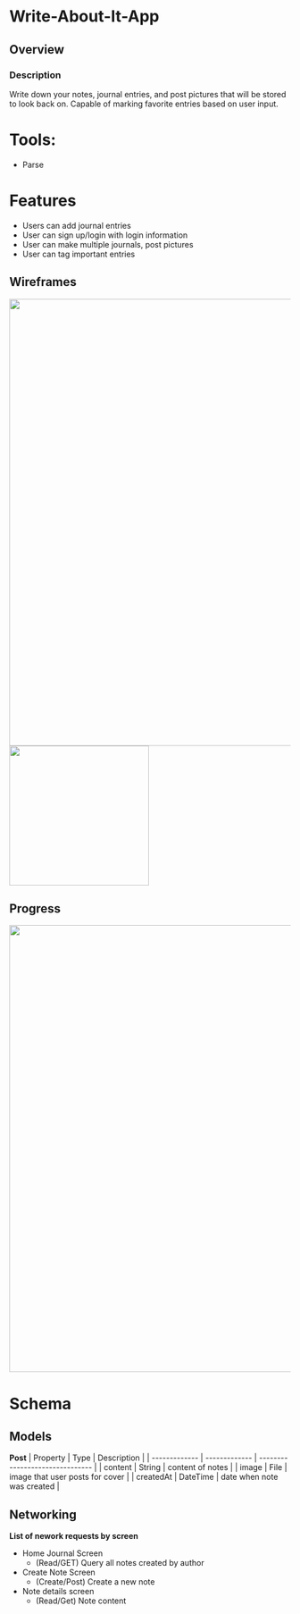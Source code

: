 # Write-About-It-App

## Overview
### Description
Write down your notes, journal entries, and post pictures that will be stored to look back on. Capable of marking favorite entries based on user input.

# Tools:
- Parse

# Features
- Users can add journal entries
- User can sign up/login with login information
- User can make multiple journals, post pictures
- User can tag important entries

## Wireframes
<img src="https://user-images.githubusercontent.com/54912970/97643194-48e39d80-1a04-11eb-8a97-2c27d87198dc.png" width=800><br>
<img src="https://user-images.githubusercontent.com/44785026/98054481-e61d4800-1def-11eb-8758-76e92e9c53c4.gif" width=250>

## Progress
<img src="http://g.recordit.co/KfQVJga9bX.gif" width=800><br>


# Schema <br>

## Models <br>
**Post**
| Property      | Type          | Description                     |
| ------------- | ------------- | ------------------------------- |
| content       | String        | content of notes                |
| image         | File          | image that user posts for cover |
| createdAt     | DateTime      | date when note was created      |

## Networking
**List of nework requests by screen**
- Home Journal Screen
  - (Read/GET) Query all notes created by author
- Create Note Screen
   - (Create/Post) Create a new note
- Note details screen
   - (Read/Get) Note content

